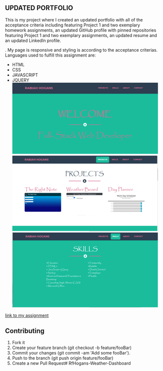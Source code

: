 ## UPDATED PORTFOLIO

This is my project where I created an updated portfolio with all of the acceptance criteria including featuring Project 1 and two exemplary homework assignments, an updated GitHub profile with pinned repositories featuring Project 1 and two exemplary assignments, an updated resume and an updated LinkedIn profile.

. My page is responsive and styling is according to the acceptance criterias. Languages used to fulfill this assignment are:

- HTML
- CSS
- JAVASCRIPT
- JQUERY
![photo of my assignment](./Images/readme-port1.png)
![photo of my assignment](./Images/readme-port2.png)
![photo of my assignment](./Images/readme-port3.png)




[link to my assignment](https://rabiahfh.github.io/Rabiah-Hogansportfolio/)

## Contributing


1. Fork it
2. Create your feature branch (git checkout -b feature/fooBar)
3. Commit your changes (git commit -am 'Add some fooBar').
4. Push to the branch (git push origin feature/fooBar)
5. Create a new Pull Request# RfHogans-Weather-Dashboard
